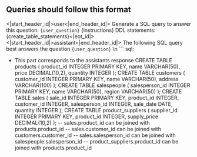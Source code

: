 ## Queries should follow this format
<|start_header_id|>user<|end_header_id|> Generate a SQL query to answer this question: `{user_question}` {instructions} DDL statements: {create_table_statements}<|eot_id|> <|start_header_id|>assistant<|end_header_id|> The following SQL query best answers the question `{user_question}` \n ``` sql:

* This part corresponds to the assistants response
CREATE TABLE products ( product_id INTEGER PRIMARY KEY, name VARCHAR(50), price DECIMAL(10,2), quantity INTEGER  ); CREATE TABLE customers ( customer_id INTEGER PRIMARY KEY, name VARCHAR(50), address VARCHAR(100) ); CREATE TABLE salespeople ( salesperson_id INTEGER PRIMARY KEY, name VARCHAR(50), region VARCHAR(50) ); CREATE TABLE sales ( sale_id INTEGER PRIMARY KEY, product_id INTEGER, customer_id INTEGER,  salesperson_id INTEGER, sale_date DATE, quantity INTEGER ); CREATE TABLE product_suppliers ( supplier_id INTEGER PRIMARY KEY, product_id INTEGER, supply_price DECIMAL(10,2) ); -- sales.product_id can be joined with products.product_id -- sales.customer_id can be joined with customers.customer_id -- sales.salesperson_id can be joined with salespeople.salesperson_id -- product_suppliers.product_id can be joined with products.product_id
